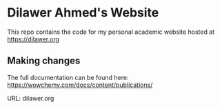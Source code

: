 # Dilawer Ahmed's Website

This repo contains the code for my personal academic website hosted at https://dilawer.org

## Making changes

The full documentation can be found here: https://wowchemy.com/docs/content/publications/


URL: dilawer.org
